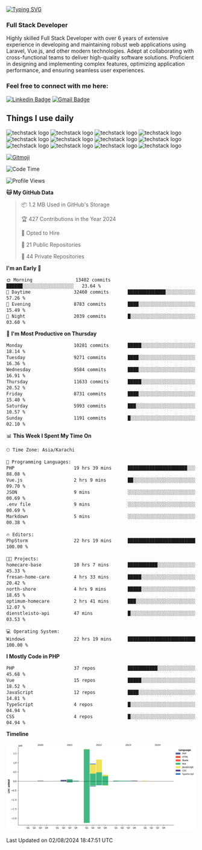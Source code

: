 [![Typing SVG](https://readme-typing-svg.demolab.com?font=Permanent+Marker&size=31&pause=1000&color=00A11F&center=true&random=false&width=435&lines=Hi+%F0%9F%91%8B%2C+I'm+Waheed+Sindhani)](https://git.io/typing-svg)
### Full Stack Developer
Highly skilled Full Stack Developer with over 6 years of extensive experience in developing and maintaining robust web applications using Laravel, Vue.js, and other modern technologies. Adept at collaborating with cross-functional teams to deliver high-quality software solutions. Proficient in designing and implementing complex features, optimizing application performance, and ensuring seamless user experiences. 

### Feel free to connect with me here:

[![Linkedin Badge](https://img.shields.io/badge/-waheedsindhani-blue?style=flat-square&logo=Linkedin&logoColor=white&link=https://www.linkedin.com/in/waheed-sindhani/)](https://www.linkedin.com/in/waheed-sindhani/)
[![Gmail Badge](https://img.shields.io/badge/-waheed.eliccs@gmail.com-c14438?style=flat-square&logo=Gmail&logoColor=white&link=mailto:waheed.eliccs@gmail.com)](mailto:waheed.eliccs@gmail.com)

## Things I use daily
![techstack logo](https://readme-components.vercel.app/api?component=logo&logo=react&text=false&animation=spin&fill=000000&svgfill=2d79c7)
![techstack logo](https://readme-components.vercel.app/api?component=logo&logo=vue.js&text=false&fill=000000&svgfill=4FC08D)
![techstack logo](https://readme-components.vercel.app/api?component=logo&logo=laravel&text=false&fill=000000&svgfill=FF2D20)
![techstack logo](https://readme-components.vercel.app/api?component=logo&logo=javascript&text=false&fill=000000&svgfill=F7DF1E)
![techstack logo](https://readme-components.vercel.app/api?component=logo&logo=mysql&text=false&fill=000000&svgfill=4479A1)
![techstack logo](https://readme-components.vercel.app/api?component=logo&logo=quasar&text=false&svgfill=050A14&fill=ffffaa&animation=spin)
![techstack logo](https://readme-components.vercel.app/api?component=logo&logo=typescript&text=false&fill=000000&svgfill=3178C6)
![techstack logo](https://readme-components.vercel.app/api?component=logo&logo=node.js&text=false&fill=000000&svgfill=5FA04E)
![techstack logo](https://readme-components.vercel.app/api?component=logo&logo=tailwindcss&text=false&fill=000000&svgfill=06B6D4)
![techstack logo](https://readme-components.vercel.app/api?component=logo&logo=docker&text=false&fill=000000&svgfill=2496ED)
![techstack logo](https://readme-components.vercel.app/api?component=logo&logo=linux&text=false&fill=000000&svgfill=FCC624)
![techstack logo](https://readme-components.vercel.app/api?component=logo&logo=amazonaws&text=false&fill=000000&svgfill=232F3E)



<!--
**Sindhani/sindhani** is a ✨ _special_ ✨ repository because its `README.md` (this file) appears on your GitHub profile.

Here are some ideas to get you started:

- 🔭 I’m currently working on ...
- 🌱 I’m currently learning ...
- 👯 I’m looking to collaborate on ...
- 🤔 I’m looking for help with ...
- 💬 Ask me about ...
- 📫 How to reach me: ...
- 😄 Pronouns: ...
- ⚡ Fun fact: ...
-->
<a href="https://gitmoji.dev">
  <img
    src="https://img.shields.io/badge/gitmoji-%20😜%20😍-FFDD67.svg?style=flat-square"
    alt="Gitmoji"
  />
</a>

<!--START_SECTION:waka-->
![Code Time](http://img.shields.io/badge/Code%20Time-241%20hrs%209%20mins-blue)

![Profile Views](http://img.shields.io/badge/Profile%20Views-0-blue)

**🐱 My GitHub Data** 

> 📦 1.2 MB Used in GitHub's Storage 
 > 
> 🏆 427 Contributions in the Year 2024
 > 
> 💼 Opted to Hire
 > 
> 📜 21 Public Repositories 
 > 
> 🔑 44 Private Repositories 
 > 
**I'm an Early 🐤** 

```text
🌞 Morning                13402 commits       ██████░░░░░░░░░░░░░░░░░░░   23.64 % 
🌆 Daytime                32460 commits       ██████████████░░░░░░░░░░░   57.26 % 
🌃 Evening                8783 commits        ████░░░░░░░░░░░░░░░░░░░░░   15.49 % 
🌙 Night                  2039 commits        █░░░░░░░░░░░░░░░░░░░░░░░░   03.60 % 
```
📅 **I'm Most Productive on Thursday** 

```text
Monday                   10281 commits       █████░░░░░░░░░░░░░░░░░░░░   18.14 % 
Tuesday                  9271 commits        ████░░░░░░░░░░░░░░░░░░░░░   16.36 % 
Wednesday                9584 commits        ████░░░░░░░░░░░░░░░░░░░░░   16.91 % 
Thursday                 11633 commits       █████░░░░░░░░░░░░░░░░░░░░   20.52 % 
Friday                   8731 commits        ████░░░░░░░░░░░░░░░░░░░░░   15.40 % 
Saturday                 5993 commits        ███░░░░░░░░░░░░░░░░░░░░░░   10.57 % 
Sunday                   1191 commits        █░░░░░░░░░░░░░░░░░░░░░░░░   02.10 % 
```


📊 **This Week I Spent My Time On** 

```text
🕑︎ Time Zone: Asia/Karachi

💬 Programming Languages: 
PHP                      19 hrs 39 mins      ██████████████████████░░░   88.08 % 
Vue.js                   2 hrs 9 mins        ██░░░░░░░░░░░░░░░░░░░░░░░   09.70 % 
JSON                     9 mins              ░░░░░░░░░░░░░░░░░░░░░░░░░   00.69 % 
.env file                9 mins              ░░░░░░░░░░░░░░░░░░░░░░░░░   00.69 % 
Markdown                 5 mins              ░░░░░░░░░░░░░░░░░░░░░░░░░   00.38 % 

🔥 Editors: 
PhpStorm                 22 hrs 19 mins      █████████████████████████   100.00 % 

🐱‍💻 Projects: 
homecare-base            10 hrs 7 mins       ███████████░░░░░░░░░░░░░░   45.33 % 
fresan-home-care         4 hrs 33 mins       █████░░░░░░░░░░░░░░░░░░░░   20.42 % 
north-shore              4 hrs 9 mins        █████░░░░░░░░░░░░░░░░░░░░   18.65 % 
optimum-homecare         2 hrs 41 mins       ███░░░░░░░░░░░░░░░░░░░░░░   12.07 % 
dienstleisto-api         47 mins             █░░░░░░░░░░░░░░░░░░░░░░░░   03.53 % 

💻 Operating System: 
Windows                  22 hrs 19 mins      █████████████████████████   100.00 % 
```

**I Mostly Code in PHP** 

```text
PHP                      37 repos            ███████████░░░░░░░░░░░░░░   45.68 % 
Vue                      15 repos            █████░░░░░░░░░░░░░░░░░░░░   18.52 % 
JavaScript               12 repos            ████░░░░░░░░░░░░░░░░░░░░░   14.81 % 
TypeScript               4 repos             █░░░░░░░░░░░░░░░░░░░░░░░░   04.94 % 
CSS                      4 repos             █░░░░░░░░░░░░░░░░░░░░░░░░   04.94 % 
```



**Timeline**

![Lines of Code chart](https://raw.githubusercontent.com/Sindhani/Sindhani/main/assets/bar_graph.png)


 Last Updated on 02/08/2024 18:47:51 UTC
<!--END_SECTION:waka-->

